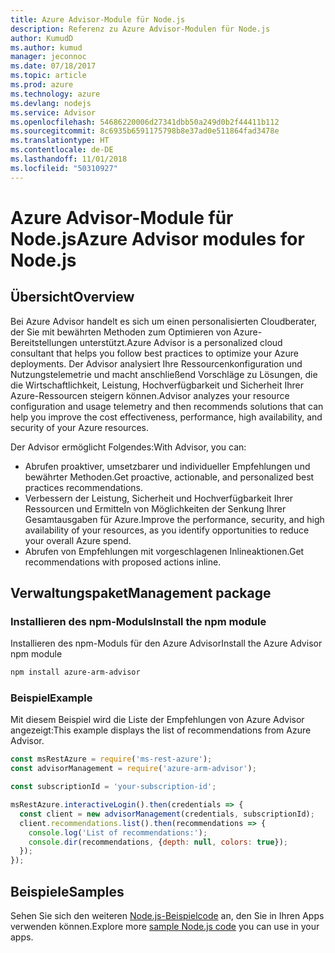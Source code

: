 ```yaml
---
title: Azure Advisor-Module für Node.js
description: Referenz zu Azure Advisor-Modulen für Node.js
author: KumudD
ms.author: kumud
manager: jeconnoc
ms.date: 07/18/2017
ms.topic: article
ms.prod: azure
ms.technology: azure
ms.devlang: nodejs
ms.service: Advisor
ms.openlocfilehash: 54686220006d27341dbb50a249d0b2f44411b112
ms.sourcegitcommit: 8c6935b6591175798b8e37ad0e511864fad3478e
ms.translationtype: HT
ms.contentlocale: de-DE
ms.lasthandoff: 11/01/2018
ms.locfileid: "50310927"
---
```

# <a name="azure-advisor-modules-for-nodejs"></a><span data-ttu-id="008f4-103">Azure Advisor-Module für Node.js</span><span class="sxs-lookup"><span data-stu-id="008f4-103">Azure Advisor modules for Node.js</span></span>

## <a name="overview"></a><span data-ttu-id="008f4-104">Übersicht</span><span class="sxs-lookup"><span data-stu-id="008f4-104">Overview</span></span>

<span data-ttu-id="008f4-105">Bei Azure Advisor handelt es sich um einen personalisierten Cloudberater, der Sie mit bewährten Methoden zum Optimieren von Azure-Bereitstellungen unterstützt.</span><span class="sxs-lookup"><span data-stu-id="008f4-105">Azure Advisor is a personalized cloud consultant that helps you follow best practices to optimize your Azure deployments.</span></span> <span data-ttu-id="008f4-106">Der Advisor analysiert Ihre Ressourcenkonfiguration und Nutzungstelemetrie und macht anschließend Vorschläge zu Lösungen, die die Wirtschaftlichkeit, Leistung, Hochverfügbarkeit und Sicherheit Ihrer Azure-Ressourcen steigern können.</span><span class="sxs-lookup"><span data-stu-id="008f4-106">Advisor analyzes your resource configuration and usage telemetry and then recommends solutions that can help you improve the cost effectiveness, performance, high availability, and security of your Azure resources.</span></span>

<span data-ttu-id="008f4-107">Der Advisor ermöglicht Folgendes:</span><span class="sxs-lookup"><span data-stu-id="008f4-107">With Advisor, you can:</span></span>
- <span data-ttu-id="008f4-108">Abrufen proaktiver, umsetzbarer und individueller Empfehlungen und bewährter Methoden.</span><span class="sxs-lookup"><span data-stu-id="008f4-108">Get proactive, actionable, and personalized best practices recommendations.</span></span>
- <span data-ttu-id="008f4-109">Verbessern der Leistung, Sicherheit und Hochverfügbarkeit Ihrer Ressourcen und Ermitteln von Möglichkeiten der Senkung Ihrer Gesamtausgaben für Azure.</span><span class="sxs-lookup"><span data-stu-id="008f4-109">Improve the performance, security, and high availability of your resources, as you identify opportunities to reduce your overall Azure spend.</span></span>
- <span data-ttu-id="008f4-110">Abrufen von Empfehlungen mit vorgeschlagenen Inlineaktionen.</span><span class="sxs-lookup"><span data-stu-id="008f4-110">Get recommendations with proposed actions inline.</span></span>

## <a name="management-package"></a><span data-ttu-id="008f4-111">Verwaltungspaket</span><span class="sxs-lookup"><span data-stu-id="008f4-111">Management package</span></span>

### <a name="install-the-npm-module"></a><span data-ttu-id="008f4-112">Installieren des npm-Moduls</span><span class="sxs-lookup"><span data-stu-id="008f4-112">Install the npm module</span></span>

<span data-ttu-id="008f4-113">Installieren des npm-Moduls für den Azure Advisor</span><span class="sxs-lookup"><span data-stu-id="008f4-113">Install the Azure Advisor npm module</span></span>

```bash
npm install azure-arm-advisor
```

### <a name="example"></a><span data-ttu-id="008f4-114">Beispiel</span><span class="sxs-lookup"><span data-stu-id="008f4-114">Example</span></span>

<span data-ttu-id="008f4-115">Mit diesem Beispiel wird die Liste der Empfehlungen von Azure Advisor angezeigt:</span><span class="sxs-lookup"><span data-stu-id="008f4-115">This example displays the list of recommendations from Azure Advisor.</span></span>

```javascript
const msRestAzure = require('ms-rest-azure');
const advisorManagement = require('azure-arm-advisor');

const subscriptionId = 'your-subscription-id';

msRestAzure.interactiveLogin().then(credentials => {
  const client = new advisorManagement(credentials, subscriptionId);
  client.recommendations.list().then(recommendations => {
    console.log('List of recommendations:');
    console.dir(recommendations, {depth: null, colors: true});
  });
});
```

## <a name="samples"></a><span data-ttu-id="008f4-116">Beispiele</span><span class="sxs-lookup"><span data-stu-id="008f4-116">Samples</span></span>

<span data-ttu-id="008f4-117">Sehen Sie sich den weiteren [Node.js-Beispielcode](https://azure.microsoft.com/resources/samples/?platform=nodejs) an, den Sie in Ihren Apps verwenden können.</span><span class="sxs-lookup"><span data-stu-id="008f4-117">Explore more [sample Node.js code](https://azure.microsoft.com/resources/samples/?platform=nodejs) you can use in your apps.</span></span>
